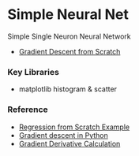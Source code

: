# Simple Neural Net
Simple Single Neuron Neural Network

* [Gradient Descent from Scratch](https://github.com/eniompw/SimpleNeuralNet/blob/main/Gradient_Descent_from_Scratch.ipynb)

### Key Libraries
* matplotlib histogram & scatter

### Reference
* [Regression from Scratch Example](https://www.kaggle.com/code/aakashns/pytorch-basics-linear-regression-from-scratch)
* [Gradient descent in Python](https://www.geeksforgeeks.org/how-to-implement-a-gradient-descent-in-python-to-find-a-local-minimum)
* [Gradient Derivative Calculation](https://towardsdatascience.com/gradient-descent-from-scratch-e8b75fa986cc)

